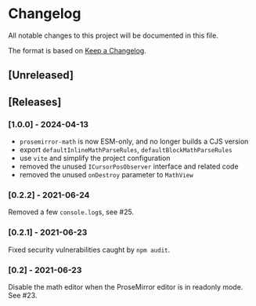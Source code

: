 # Changelog
All notable changes to this project will be documented in this file.

The format is based on [Keep a Changelog](https://keepachangelog.com/en/1.0.0/).

## [Unreleased]


## [Releases]

### [1.0.0] - 2024-04-13

* `prosemirror-math` is now ESM-only, and no longer builds a CJS version
* export `defaultInlineMathParseRules`, `defaultBlockMathParseRules`
* use `vite` and simplify the project configuration
* removed the unused `ICursorPosObserver` interface and related code
* removed the unused `onDestroy` parameter to `MathView` 

### [0.2.2] - 2021-06-24

Removed a few `console.log`s, see #25.

### [0.2.1] - 2021-06-23

Fixed security vulnerabilities caught by `npm audit`.

### [0.2] - 2021-06-23

Disable the math editor when the ProseMirror editor is in readonly mode.  See #23.